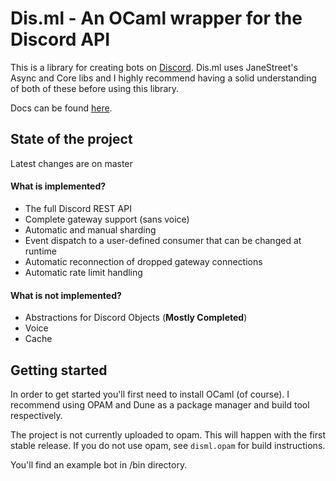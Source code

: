 # Dis.ml - An OCaml wrapper for the Discord API

This is a library for creating bots on [Discord](https://discordapp.com/). Dis.ml uses JaneStreet's Async and Core libs and I highly recommend having a solid understanding of both of these before using this library.

Docs can be found [here](https://mishio595.gitlab.io/disml).

## State of the project
Latest changes are on master

#### What is implemented?
* The full Discord REST API
* Complete gateway support (sans voice)
* Automatic and manual sharding
* Event dispatch to a user-defined consumer that can be changed at runtime
* Automatic reconnection of dropped gateway connections
* Automatic rate limit handling

#### What is not implemented?
* Abstractions for Discord Objects (**Mostly Completed**)
* Voice
* Cache

## Getting started
In order to get started you'll first need to install OCaml (of course). I recommend using OPAM and Dune as a package manager and build tool respectively.

The project is not currently uploaded to opam. This will happen with the first stable release. If you do not use opam, see `disml.opam` for build instructions.

You'll find an example bot in /bin directory.
